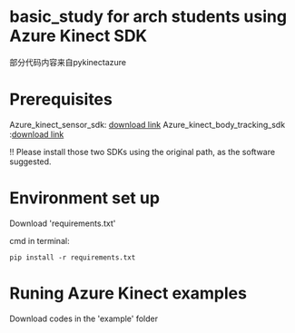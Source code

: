 # basic_study for arch students using Azure Kinect SDK 
部分代码内容来自pykinectazure

# Prerequisites
Azure_kinect_sensor_sdk: [download link](https://github.com/microsoft/Azure-Kinect-Sensor-SDK/blob/develop/docs/usage.md)
Azure_kinect_body_tracking_sdk :[download link](https://learn.microsoft.com/en-us/azure/kinect-dk/body-sdk-download)

!! Please install those two SDKs using the original path, as the software suggested. 

#  Environment set up
Download 'requirements.txt'

cmd in terminal:

```
pip install -r requirements.txt

```

# Runing Azure Kinect examples 

Download codes in the 'example' folder







